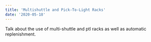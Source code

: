```yaml
---
title: 'Multishuttle and Pick-To-Light Racks'
date: '2020-05-18'
---
```


Talk about the use of multi-shuttle and ptl racks as well as automatic replenishment. 
